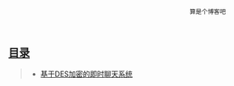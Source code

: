 ﻿~~~~~~~~~~~~~~~~~~~~~~~~~~~~~~~~~~~~~~~~~~~~~~~~~~~~~~~~~~~~~~~~~~~~~~~~~~~~~~~~~~~~~~~~~~~~~~~~~~~~~~~~~~~~~~~~~~~~~~~~~~~~~~~~~~~



                                                  算是个博客吧



~~~~~~~~~~~~~~~~~~~~~~~~~~~~~~~~~~~~~~~~~~~~~~~~~~~~~~~~~~~~~~~~~~~~~~~~~~~~~~~~~~~~~~~~~~~~~~~~~~~~~~~~~~~~~~~~~~~~~~~~~~~~~~~~~~~

## [目录](https://github.com/itagn/blog)
> * [基于DES加密的即时聊天系统](https://github.com/itagn/blog/blob/master/InstantMessageSystem/InstantMessageSystem.md)



